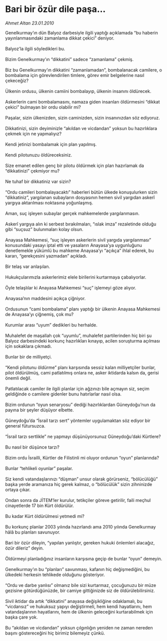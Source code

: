 # Bari bir özür dile paşa...

*Ahmet Altan 23.01.2010*

<div class="taraf_structure_2col_1zq">
<div class="margen_n">



 <p>Genelkurmay’ın dün Balyoz darbesiyle ilgili yaptığı açıklamada “bu haberin yayınlanmasındaki zamanlama dikkat çekici” deniyor. <br/><br/>Balyoz’la ilgili söyledikleri bu. <br/><br/>Bizim Genelkurmay’ın “dikkatini” sadece “zamanlama” çekmiş. <br/><br/>Biz bu Genelkurmay’ın dikkatini “zamanlamadan”, bombalanacak camilere, o bombalama için görevlendirilen timlere, görev emir belgelerine nasıl çekeceğiz? <br/><br/>Ülkenin ordusu, ülkenin camiini bombalayıp, ülkenin insanını öldürecek. <br/><br/>Askerlerin cami bombalamasını, namaza giden insanları öldürmesini “dikkat çekici” bulmayan bir ordu olabilir mi? <br/><br/>Paşalar, sizin ülkenizden, sizin caminizden, sizin insanınızdan söz ediyoruz. <br/><br/>Dikkatinizi, sizin deyiminizle “akıldan ve vicdandan” yoksun bu hazırlıklara çekmek için ne yapmalıyız? <br/><br/>Kendi jetinizi bombalamak için plan yapılmış. <br/><br/>Kendi pilotunuzu öldüreceksiniz. <br/><br/>Size emanet edilen genç bir pilotu öldürmek için plan hazırlamak da “dikkatinizi” çekmiyor mu? <br/><br/>Ne tuhaf bir dikkatiniz var sizin? <br/><br/>“Ordu camileri bombalayacaktı” haberleri bütün ülkede konuşulurken sizin “dikkatiniz”, yargılanan subayların dosyasının hemen sivil yargıdan askerî yargıya aktarılması noktasına yoğunlaşmış. <br/><br/>Aman, suç işleyen subaylar gerçek mahkemelerde yargılanmasın. <br/><br/>Askerî yargıya alın ki serbest bırakılmaları, “ıslak imza” rezaletinde olduğu gibi “suçsuz” bulunmaları kolay olsun. <br/><br/>Anayasa Mahkemesi, “suç işleyen askerlerin sivil yargıda yargılanması” konusundaki yasayı iptal etti ve yasaların Anayasa’ya uygunluğunu denetlemekle yükümlü bu mahkeme Anayasa’yı “açıkça” ihlal ederek, bu kararı, “gerekçesini yazmadan” açıkladı. <br/><br/>Bir telaş var anlaşılan. <br/><br/>Hukukçularımızla askerlerimiz elele birilerini kurtarmaya çabalıyorlar. <br/><br/>Öyle telaşlılar ki Anayasa Mahkemesi “suç” işlemeyi göze alıyor. <br/><br/>Anayasa’nın maddesini açıkça çiğniyor. <br/><br/>Ordusunun “cami bombalama” planı yaptığı bir ülkenin Anayasa Mahkemesi de Anayasa’yı çiğnemiş, çok mu? <br/><br/>Kurumlar arası “uyum” dedikleri bu herhalde. <br/><br/>Muhalefet de maşallah çok “uyumlu”, muhalefet partilerinden hiç biri şu Balyoz darbesindeki korkunç hazırlıkları kınayıp, acilen soruşturma açılması için sokaklara çıkmadı. <br/><br/>Bunlar bir de milliyetçi. <br/><br/>“Kendi pilotunu öldürme” planı karşısında sessiz kalan milliyetçiler bunlar, pilot öldürülmüş, cami patlatılmış onlara ne, asker iktidarda kalsın da, gerisi önemli değil. <br/><br/>Patlatılacak camiler ile ilgili planlar için ağzınızı bile açmayın siz, seçim geldiğinde o camilere gidenler bunu hatırlarlar nasıl olsa. <br/><br/>Bizim ordunun “oyun senaryosu” dediği hazırlıklardan Güneydoğu’nun da payına bir şeyler düşüyor elbette. <br/><br/>Güneydoğu’da “İsrail tarzı sert” yöntemler uygulamaktan söz ediyor bir general fütursuzca. <br/><br/>“İsrail tarzı sertlikle” ne yapmayı düşünüyorsunuz Güneydoğu’daki Kürtlere? <br/><br/>Bu nasıl bir düşünce tarzı? <br/><br/>Bizim ordu İsrailli, Kürtler de Filistinli mi oluyor ordunun “oyun” planlarında? <br/><br/>Bunlar “tehlikeli oyunlar” paşalar. <br/><br/>Siz kendi vatandaşlarınızı “düşman” unsur olarak görürseniz, “bölücülüğü” başka yerde aramanıza hiç gerek kalmaz, o “bölücülük” sizin zihninizde ortaya çıkar. <br/><br/>Ondan sonra da JİTEM’ler kurulur, tetikçiler göreve getirilir, faili meçhul cinayetlerde 17 bin Kürt öldürülür. <br/><br/>Bu kadar Kürt öldürülmesi yetmedi mi? <br/><br/>Bu korkunç planlar 2003 yılında hazırlandı ama 2010 yılında Genelkurmay hâlâ bu planları savunuyor. <br/><br/>Bari bir özür dileyin, “yapılan yanlıştır, gereken hukuki önlemleri alacağız, özür dileriz” deyin. <br/><br/>Öldürmeyi planladığınız insanların karşısına geçip de bunlar “oyun” demeyin. <br/><br/>Genelkurmay’ın bu “planları” savunması, kafanın hiç değişmediğini, bu ülkedeki herkesin tehlikede olduğunu gösteriyor. <br/><br/>“Ordu ve darbe yanlısı” olmanız bile sizi kurtarmaz, çocuğunuzu bir müze gezisine götürdüğünüzde, bir camiye gittiğinizde siz de öldürülebilirsiniz. <br/><br/>Sivil iktidar da artık “dikkatini” anayasa değişikliğine odaklamalı, bu “vicdansız” ve hukuksuz yapıyı değiştirmeli, hem kendi hayatlarını, hem vatandaşlarının hayatlarını, hem de ülkenin geleceğini kurtarabilmek için başka çare yok. <br/><br/>Bu “akıldan ve vicdandan” yoksun çılgınlığın yeniden ne zaman nereden başını göstereceğini hiç birimiz bilemeyiz çünkü.</p>
<br/>
<br/>
<br/>



<br/>


<div id="taraf_not">
</div>

</div>


</div>
